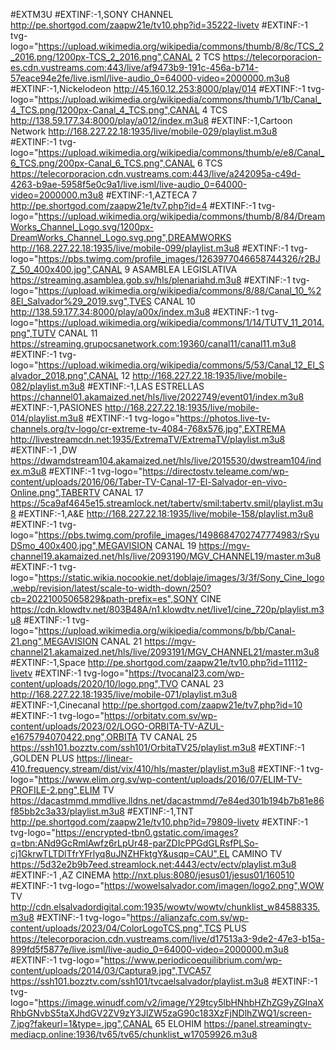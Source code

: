 #EXTM3U
#EXTINF:-1,SONY CHANNEL
http://pe.shortgod.com/zaapw21e/tv10.php?id=35222-livetv
#EXTINF:-1 tvg-logo="https://upload.wikimedia.org/wikipedia/commons/thumb/8/8c/TCS_2_2016.png/1200px-TCS_2_2016.png",CANAL 2 TCS
https://telecorporacion-es.cdn.vustreams.com:443/live/af9473b9-191c-456a-b714-57eace94e2fe/live.isml/live-audio_0=64000-video=2000000.m3u8
#EXTINF:-1,Nickelodeon
http://45.160.12.253:8000/play/014
#EXTINF:-1 tvg-logo="https://upload.wikimedia.org/wikipedia/commons/thumb/1/1b/Canal_4_TCS.png/1200px-Canal_4_TCS.png",CANAL 4 TCS
http://138.59.177.34:8000/play/a012/index.m3u8
#EXTINF:-1,Cartoon Network
http://168.227.22.18:1935/live/mobile-029/playlist.m3u8
#EXTINF:-1 tvg-logo="https://upload.wikimedia.org/wikipedia/commons/thumb/e/e8/Canal_6_TCS.png/200px-Canal_6_TCS.png",CANAL 6 TCS
https://telecorporacion.cdn.vustreams.com:443/live/a242095a-c49d-4263-b9ae-5958f5e0c9a1/live.isml/live-audio_0=64000-video=2000000.m3u8
#EXTINF:-1,AZTECA 7
http://pe.shortgod.com/zaapw21e/tv7.php?id=4
#EXTINF:-1 tvg-logo="https://upload.wikimedia.org/wikipedia/commons/thumb/8/84/DreamWorks_Channel_Logo.svg/1200px-DreamWorks_Channel_Logo.svg.png",DREAMWORKS
http://168.227.22.18:1935/live/mobile-099/playlist.m3u8
#EXTINF:-1 tvg-logo="https://pbs.twimg.com/profile_images/1263977046658744326/r2BJZ_50_400x400.jpg",CANAL 9 ASAMBLEA LEGISLATIVA
https://streaming.asamblea.gob.sv/hls/plenariahd.m3u8
#EXTINF:-1 tvg-logo="https://upload.wikimedia.org/wikipedia/commons/8/88/Canal_10_%28El_Salvador%29_2019.svg",TVES CANAL 10
http://138.59.177.34:8000/play/a00x/index.m3u8
#EXTINF:-1 tvg-logo="https://upload.wikimedia.org/wikipedia/commons/1/14/TUTV_11_2014.png",TUTV CANAL 11
https://streaming.grupocsanetwork.com:19360/canal11/canal11.m3u8
#EXTINF:-1 tvg-logo="https://upload.wikimedia.org/wikipedia/commons/5/53/Canal_12_El_Salvador_2018.png",CANAL 12
http://168.227.22.18:1935/live/mobile-082/playlist.m3u8
#EXTINF:-1,LAS ESTRELLAS
https://channel01.akamaized.net/hls/live/2022749/event01/index.m3u8
#EXTINF:-1,PASIONES
http://168.227.22.18:1935/live/mobile-014/playlist.m3u8
#EXTINF:-1 tvg-logo="https://photos.live-tv-channels.org/tv-logo/cr-extreme-tv-4084-768x576.jpg",EXTREMA
http://livestreamcdn.net:1935/ExtremaTV/ExtremaTV/playlist.m3u8
#EXTINF:-1 ,DW
https://dwamdstream104.akamaized.net/hls/live/2015530/dwstream104/index.m3u8
#EXTINF:-1 tvg-logo="https://directostv.teleame.com/wp-content/uploads/2016/06/Taber-TV-Canal-17-El-Salvador-en-vivo-Online.png",TABERTV CANAL 17
https://5ca9af4645e15.streamlock.net/tabertv/smil:tabertv.smil/playlist.m3u8
#EXTINF:-1,A&E
http://168.227.22.18:1935/live/mobile-158/playlist.m3u8
#EXTINF:-1 tvg-logo="https://pbs.twimg.com/profile_images/1498684702747774983/rSyuDSmo_400x400.jpg",MEGAVISION CANAL 19
https://mgv-channel19.akamaized.net/hls/live/2093190/MGV_CHANNEL19/master.m3u8
#EXTINF:-1 tvg-logo="https://static.wikia.nocookie.net/doblaje/images/3/3f/Sony_Cine_logo.webp/revision/latest/scale-to-width-down/250?cb=20221005065829&path-prefix=es",SONY CINE
https://cdn.klowdtv.net/803B48A/n1.klowdtv.net/live1/cine_720p/playlist.m3u8
#EXTINF:-1 tvg-logo="https://upload.wikimedia.org/wikipedia/commons/b/bb/Canal-21.png",MEGAVISION CANAL 21
https://mgv-channel21.akamaized.net/hls/live/2093191/MGV_CHANNEL21/master.m3u8
#EXTINF:-1,Space
http://pe.shortgod.com/zaapw21e/tv10.php?id=11112-livetv
#EXTINF:-1 tvg-logo="https://tvocanal23.com/wp-content/uploads/2020/10/logo.png",TVO CANAL 23
http://168.227.22.18:1935/live/mobile-071/playlist.m3u8
#EXTINF:-1,Cinecanal
http://pe.shortgod.com/zaapw21e/tv7.php?id=10
#EXTINF:-1 tvg-logo="https://orbitatv.com.sv/wp-content/uploads/2023/02/LOGO-ORBITA-TV-AZUL-e1675794070422.png",ORBITA TV CANAL 25
https://ssh101.bozztv.com/ssh101/OrbitaTV25/playlist.m3u8
#EXTINF:-1 ,GOLDEN PLUS
https://linear-410.frequency.stream/dist/vix/410/hls/master/playlist.m3u8
#EXTINF:-1 tvg-logo="https://www.elim.org.sv/wp-content/uploads/2016/07/ELIM-TV-PROFILE-2.png",ELIM TV
https://dacastmmd.mmdlive.lldns.net/dacastmmd/7e84ed301b194b7b81e86f85bb2c3a33/playlist.m3u8
#EXTINF:-1,TNT
http://pe.shortgod.com/zaapw21e/tv10.php?id=79809-livetv
#EXTINF:-1 tvg-logo="https://encrypted-tbn0.gstatic.com/images?q=tbn:ANd9GcRmlAwfz6rLpUr48-parZDIcPPGdGLRsfPLSo-cj1GkrwTLTDlTfrYFrlyq8uJNZHFktgY&usqp=CAU",EL CAMINO TV
https://5d32e2b9b7eed.streamlock.net:4443/ectv/ectv/playlist.m3u8
#EXTINF:-1 ,AZ CINEMA
http://nxt.plus:8080/jesus01/jesus01/160510
#EXTINF:-1 tvg-logo="https://wowelsalvador.com/imagen/logo2.png",WOW TV
http://cdn.elsalvadordigital.com:1935/wowtv/wowtv/chunklist_w84588335.m3u8
#EXTINF:-1 tvg-logo="https://alianzafc.com.sv/wp-content/uploads/2023/04/ColorLogoTCS.png",TCS PLUS
https://telecorporacion.cdn.vustreams.com/live/d17513a3-9de2-47e3-b15a-899fd5f5877e/live.isml/live-audio_0=64000-video=2000000.m3u8
#EXTINF:-1 tvg-logo="https://www.periodicoequilibrium.com/wp-content/uploads/2014/03/Captura9.jpg",TVCA57
https://ssh101.bozztv.com/ssh101/tvcaelsalvador/playlist.m3u8
#EXTINF:-1 tvg-logo="https://image.winudf.com/v2/image/Y29tcy5lbHNhbHZhZG9yZGlnaXRhbGNvbS5taXJhdGV2ZV9zY3JlZW5zaG90c183XzFjNDlhZWQ1/screen-7.jpg?fakeurl=1&type=.jpg",CANAL 65 ELOHIM
https://panel.streamingtv-mediacp.online:1936/tv65/tv65/chunklist_w17059926.m3u8
